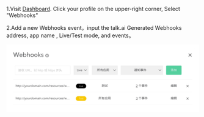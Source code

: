 1.Visit [Dashboard](https://dashboard.pingxx.com). Click your profile on the upper-right corner, Select "Webhooks"

2.Add a new Webhooks event，input the talk.ai Generated Webhooks address, app name , Live/Test mode, and events。

  ![](/images/inte-guide/pingxx-1.jpeg)
